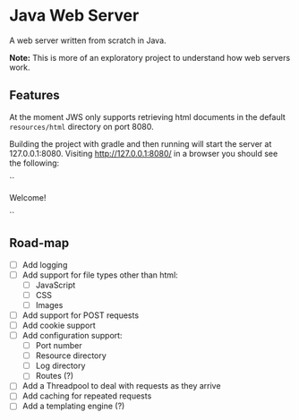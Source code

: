 # Java Web Server

A web server written from scratch in Java.

**Note:** This is more of an exploratory project to understand how web servers work.

## Features
At the moment JWS only supports retrieving html documents in the default `resources/html` directory on port 8080.

Building the project with gradle and then running will start the server at 127.0.0.1:8080.
Visiting http://127.0.0.1:8080/ in a browser you should see the following:

``
<!DOCTYPE html>
<html>
<head>
    <title>Index</title>
</head>
<body>
    <p>Welcome!</p>
</body>
</html>
``

## Road-map
  * [ ] Add logging
  * [ ] Add support for file types other than html:
    * [ ] JavaScript
    * [ ] CSS
    * [ ] Images
  * [ ] Add support for POST requests
  * [ ] Add cookie support
  * [ ] Add configuration support:
    * [ ] Port number
    * [ ] Resource directory
    * [ ] Log directory
    * [ ] Routes (?)
  * [ ] Add a Threadpool to deal with requests as they arrive
  * [ ] Add caching for repeated requests
  * [ ] Add a templating engine (?)
